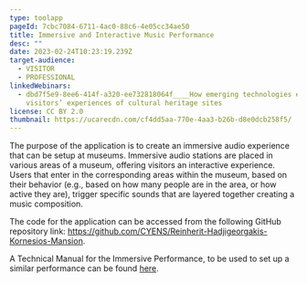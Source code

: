 ```yaml
---
type: toolapp
pageId: 7cbc7084-6711-4ac0-88c6-4e05cc34ae50
title: Immersive and Interactive Music Performance
desc: ""
date: 2023-02-24T10:23:19.239Z
target-audience:
  - VISITOR
  - PROFESSIONAL
linkedWebinars:
  - dbd7f5e9-8ee6-414f-a320-ee732818064f____How emerging technologies enhance
    visitors’ experiences of cultural heritage sites
license: CC BY 2.0
thumbnail: https://ucarecdn.com/cf4dd5aa-770e-4aa3-b26b-d8e0dcb258f5/
---
```

The purpose of the application is to create an immersive audio experience that can be setup at museums. Immersive audio stations are placed in various areas of a museum, offering visitors an interactive experience. Users that enter in the corresponding areas within the museum, based on their behavior (e.g., based on how many people are in the area, or how active they are), trigger specific sounds that are layered together creating a music composition.

The code for the application can be accessed from the following GitHub repository link: <https://github.com/CYENS/Reinherit-Hadjigeorgakis-Kornesios-Mansion>.

A﻿ Technical Manual for the Immersive Performance, to be used to set up a similar performance can be found [here](file:///C:/Users/NikiKiriakou/Downloads/TECHNICAL%20MANUAL%20for%20the%20reinherit%20immersive%20performance.pdf).